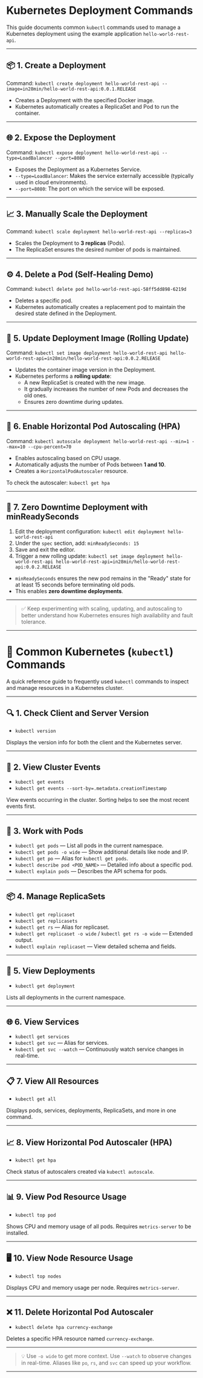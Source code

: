 # Kubernetes Deployment Commands

This guide documents common `kubectl` commands used to manage a Kubernetes deployment using the example application `hello-world-rest-api`.

---

## 📦 1. Create a Deployment

Command: `kubectl create deployment hello-world-rest-api --image=in28min/hello-world-rest-api:0.0.1.RELEASE`

- Creates a Deployment with the specified Docker image.
- Kubernetes automatically creates a ReplicaSet and Pod to run the container.

---

## 🌐 2. Expose the Deployment

Command: `kubectl expose deployment hello-world-rest-api --type=LoadBalancer --port=8080`

- Exposes the Deployment as a Kubernetes Service.
- `--type=LoadBalancer`: Makes the service externally accessible (typically used in cloud environments).
- `--port=8080`: The port on which the service will be exposed.

---

## 📈 3. Manually Scale the Deployment

Command: `kubectl scale deployment hello-world-rest-api --replicas=3`

- Scales the Deployment to **3 replicas** (Pods).
- The ReplicaSet ensures the desired number of pods is maintained.

---

## ⚙️ 4. Delete a Pod (Self-Healing Demo)

Command: `kubectl delete pod hello-world-rest-api-58ff5dd898-6219d`

- Deletes a specific pod.
- Kubernetes automatically creates a replacement pod to maintain the desired state defined in the Deployment.

---

## 🔁 5. Update Deployment Image (Rolling Update)

Command: `kubectl set image deployment hello-world-rest-api hello-world-rest-api=in28min/hello-world-rest-api:0.0.2.RELEASE`

- Updates the container image version in the Deployment.
- Kubernetes performs a **rolling update**:
  - A new ReplicaSet is created with the new image.
  - It gradually increases the number of new Pods and decreases the old ones.
  - Ensures zero downtime during updates.

---

## 🤖 6. Enable Horizontal Pod Autoscaling (HPA)

Command: `kubectl autoscale deployment hello-world-rest-api --min=1 --max=10 --cpu-percent=70`

- Enables autoscaling based on CPU usage.
- Automatically adjusts the number of Pods between **1 and 10**.
- Creates a `HorizontalPodAutoscaler` resource.

To check the autoscaler: `kubectl get hpa`

---

## 🚀 7. Zero Downtime Deployment with minReadySeconds

1. Edit the deployment configuration: `kubectl edit deployment hello-world-rest-api`
2. Under the `spec` section, add: `minReadySeconds: 15`
3. Save and exit the editor.
4. Trigger a new rolling update: `kubectl set image deployment hello-world-rest-api hello-world-rest-api=in28min/hello-world-rest-api:0.0.2.RELEASE`

- `minReadySeconds` ensures the new pod remains in the "Ready" state for at least 15 seconds before terminating old pods.
- This enables **zero downtime deployments**.

---

> ✅ Keep experimenting with scaling, updating, and autoscaling to better understand how Kubernetes ensures high availability and fault tolerance.

---

# 🔧 Common Kubernetes (`kubectl`) Commands

A quick reference guide to frequently used `kubectl` commands to inspect and manage resources in a Kubernetes cluster.

---

## 🔍 1. Check Client and Server Version

- `kubectl version`

Displays the version info for both the client and the Kubernetes server.

---

## 📅 2. View Cluster Events

- `kubectl get events`
- `kubectl get events --sort-by=.metadata.creationTimestamp`

View events occurring in the cluster. Sorting helps to see the most recent events first.

---

## 🧪 3. Work with Pods

- `kubectl get pods` — List all pods in the current namespace.
- `kubectl get pods -o wide` — Show additional details like node and IP.
- `kubectl get po` — Alias for `kubectl get pods`.
- `kubectl describe pod <POD_NAME>` — Detailed info about a specific pod.
- `kubectl explain pods` — Describes the API schema for pods.

---

## 📦 4. Manage ReplicaSets

- `kubectl get replicaset`
- `kubectl get replicasets`
- `kubectl get rs` — Alias for replicaset.
- `kubectl get replicaset -o wide` / `kubectl get rs -o wide` — Extended output.
- `kubectl explain replicaset` — View detailed schema and fields.

---

## 🚀 5. View Deployments

- `kubectl get deployment`

Lists all deployments in the current namespace.

---

## 🌐 6. View Services

- `kubectl get services`
- `kubectl get svc` — Alias for services.
- `kubectl get svc --watch` — Continuously watch service changes in real-time.

---

## 📋 7. View All Resources

- `kubectl get all`

Displays pods, services, deployments, ReplicaSets, and more in one command.

---

## 📈 8. View Horizontal Pod Autoscaler (HPA)

- `kubectl get hpa`

Check status of autoscalers created via `kubectl autoscale`.

---

## 📊 9. View Pod Resource Usage

- `kubectl top pod`

Shows CPU and memory usage of all pods. Requires `metrics-server` to be installed.

---

## 🖥️ 10. View Node Resource Usage

- `kubectl top nodes`

Displays CPU and memory usage per node. Requires `metrics-server`.

---

## ❌ 11. Delete Horizontal Pod Autoscaler

- `kubectl delete hpa currency-exchange`

Deletes a specific HPA resource named `currency-exchange`.

---

> 💡 Use `-o wide` to get more context. Use `--watch` to observe changes in real-time. Aliases like `po`, `rs`, and `svc` can speed up your workflow.

---
